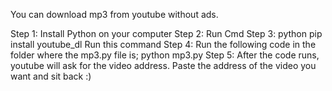 You can download mp3 from youtube without ads.

Step 1: Install Python on your computer
Step 2: Run Cmd
Step 3: python pip install youtube_dl Run this command
Step 4: Run the following code in the folder where the mp3.py file is; python mp3.py
Step 5: After the code runs, youtube will ask for the video address. Paste the address of the video you want and sit back :)
